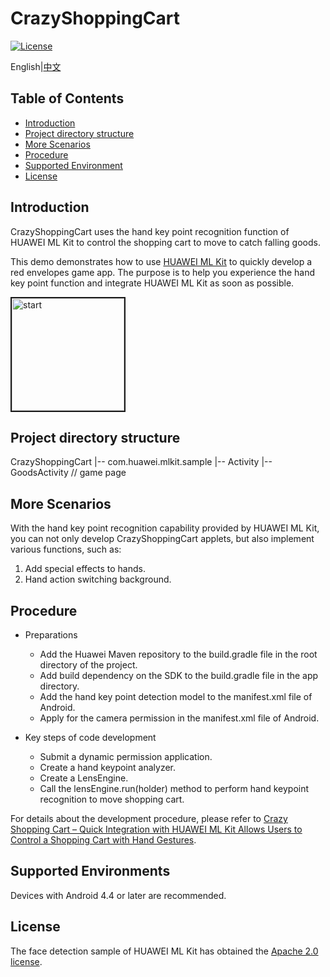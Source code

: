 # CrazyShoppingCart

[![License](https://img.shields.io/badge/Docs-hmsguides-brightgreen)](https://developer.huawei.com/consumer/en/doc/development/HMS-Guides/ml-introduction-4)

English|[中文](https://github.com/HMS-Core/hms-ml-demo/blob/master/CrazyShoppingCart/README_ZH.md)

## Table of Contents

  * [Introduction](#introduction)
  * [Project directory structure](#project-directory-structure)
  * [More Scenarios](#more-scenarios)
  * [Procedure](#procedure)
  * [Supported Environment](#supported-environment)
  * [License](#license)


## Introduction
CrazyShoppingCart uses the hand key point recognition function of HUAWEI ML Kit to control the shopping cart to move to catch falling goods.
    
This demo demonstrates how to use [HUAWEI ML Kit](https://developer.huawei.com/consumer/en/hms/huawei-mlkit) to quickly develop a red envelopes game app. The purpose is to help you experience the hand key point function and integrate HUAWEI ML Kit as soon as possible.

<img src="https://github.com/HMS-Core/hms-ml-demo/blob/master/ApplicationCases/CrazyShoppingCart/game.gif" width=180 title="start" border=2>

## Project directory structure
CrazyShoppingCart
    |-- com.huawei.mlkit.sample
        |-- Activity
            |-- GoodsActivity // game page

## More Scenarios
With the hand key point recognition capability provided by HUAWEI ML Kit, you can not only develop CrazyShoppingCart applets, but also implement various functions, such as:
1. Add special effects to hands.
2. Hand action switching background.

## Procedure
- Preparations
  - Add the Huawei Maven repository to the build.gradle file in the root directory of the project.
  - Add build dependency on the SDK to the build.gradle file in the app directory.
  - Add the hand key point detection model to the manifest.xml file of Android.
  - Apply for the camera permission in the manifest.xml file of Android.

- Key steps of code development
  - Submit a dynamic permission application.
  - Create a hand keypoint analyzer.
  - Create a LensEngine.
  - Call the lensEngine.run(holder) method to perform hand keypoint recognition to move shopping cart.

For details about the development procedure, please refer to [Crazy Shopping Cart – Quick Integration with HUAWEI ML Kit Allows Users to Control a Shopping Cart with Hand Gestures](https://forums.developer.huawei.com/forumPortal/en/topic/0204399491422240073?ha_source=hms1).

## Supported Environments
Devices with Android 4.4 or later are recommended.

##  License
The face detection sample of HUAWEI ML Kit has obtained the [Apache 2.0 license](http://www.apache.org/licenses/LICENSE-2.0).

